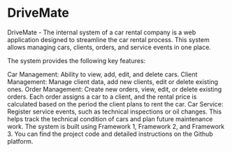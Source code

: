 # DriveMate
DriveMate - The internal system of a car rental company is a web application designed to streamline the car rental process. This system allows managing cars, clients, orders, and service events in one place.

The system provides the following key features:

Car Management: Ability to view, add, edit, and delete cars.
Client Management: Manage client data, add new clients, edit or delete existing ones.
Order Management: Create new orders, view, edit, or delete existing orders. Each order assigns a car to a client, and the rental price is calculated based on the period the client plans to rent the car.
Car Service: Register service events, such as technical inspections or oil changes. This helps track the technical condition of cars and plan future maintenance work.
The system is built using Framework 1, Framework 2, and Framework 3. You can find the project code and detailed instructions on the Github platform.
